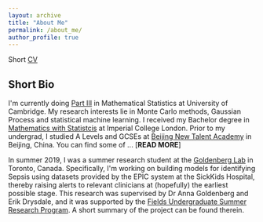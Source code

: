 ```yaml
---
layout: archive
title: "About Me"
permalink: /about_me/
author_profile: true
---
```

Short [CV](http://XingLLiu.github.io/files/cv_academic.pdf)

## Short Bio

I'm currently doing [Part III](https://www.maths.cam.ac.uk/postgrad/part-iii/current) in Mathematical Statistics at University of Cambridge. My research interests lie in Monte Carlo methods, Gaussian Process and statistical machine learning. I received my Bachelor degree in [Mathematics with Statistcis](https://www.imperial.ac.uk/study/ug/courses/mathematics-department/mathematics-with-statistics-bsc/) at Imperial College London. Prior to my undergrad, I studied A Levels and GCSEs at [Beijing New Talent Academy](http://www.bjnewtalent.com/jianqiao/) in Beijing, China. You can find some of ... [**READ MORE**]

In summer 2019, I was a summer research student at the [Goldenberg Lab](http://goldenberglab.ca/) in Toronto, Canada. Specifically, I'm working on building models for identifying Sepsis using datasets provided by the EPIC system at the SickKids Hospital, thereby raising alerts to relevant clinicians at (hopefully) the earliest possible stage. This research was supervised by Dr Anna Goldenberg and Erik Drysdale, and it was supported by the [Fields Undergraduate Summer Research Program](http://www.fields.utoronto.ca/activities/19-20/2019-fusrp). A short summary of the project can be found therein. 

